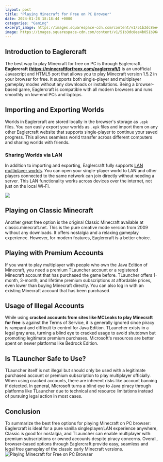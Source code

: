 ```yaml
---
layout: post
title: "Playing Minecraft for Free on PC Browser"
date: 2024-01-28 18:18:44 +0000
categories: "Gaming"
excerpt_image: https://images.squarespace-cdn.com/content/v1/51b3dc8ee4b051b96ceb10de/1557441162125-843CDMNV5G97SMNK1UUY/ke17ZwdGBToddI8pDm48kNvT88LknE-K9M4pGNO0Iqd7gQa3H78H3Y0txjaiv_0fDoOvxcdMmMKkDsyUqMSsMWxHk725yiiHCCLfrh8O1z5QPOohDIaIeljMHgDF5CVlOqpeNLcJ80NK65_fV7S1USOFn4xF8vTWDNAUBm5ducQhX-V3oVjSmr829Rco4W2Uo49ZdOtO_QXox0_W7i2zEA/image-asset.jpeg
image: https://images.squarespace-cdn.com/content/v1/51b3dc8ee4b051b96ceb10de/1557441162125-843CDMNV5G97SMNK1UUY/ke17ZwdGBToddI8pDm48kNvT88LknE-K9M4pGNO0Iqd7gQa3H78H3Y0txjaiv_0fDoOvxcdMmMKkDsyUqMSsMWxHk725yiiHCCLfrh8O1z5QPOohDIaIeljMHgDF5CVlOqpeNLcJ80NK65_fV7S1USOFn4xF8vTWDNAUBm5ducQhX-V3oVjSmr829Rco4W2Uo49ZdOtO_QXox0_W7i2zEA/image-asset.jpeg
---
```


## Introduction to Eaglercraft
The best way to play Minecraft for free on PC is through Eaglercraft. **Eaglercraft (https://minecraftforfreex.com/eaglercraft/)** is an unofficial Javascript and HTML5 port that allows you to play Minecraft version 1.5.2 in your browser for free. It supports both single-player and multiplayer gameplay modes without any downloads or installations. Being a browser-based game, Eaglercraft is compatible with all modern browsers and runs smoothly on low-end PCs and laptops.
## Importing and Exporting Worlds
Worlds in Eaglercraft are stored locally in the browser's storage as `.epk` files. You can easily export your worlds as `.epk` files and import them on any other Eaglercraft website that supports single-player to continue your saved progress. This allows seamless world transfer across different computers and sharing worlds with friends.
### Sharing Worlds via LAN
In addition to importing and exporting, Eaglercraft fully supports [LAN multiplayer worlds](https://store.fi.io.vn/womens-custom-proud-football-grandma-number-60-personalized-women-v-neck-t-shirt/women&). You can open your single-player world to LAN and other players connected to the same network can join directly without needing a server. This LAN functionality works across devices over the internet, not just on the local Wi-Fi. 

![](https://i.ytimg.com/vi/xBbEhxN9wZg/maxresdefault.jpg)
## Playing on Classic Minecraft
Another great free option is the original Classic Minecraft available at classic.minecraft.net. This is the pure creative mode version from 2009 without any downloads. It offers nostalgia and a relaxing gameplay experience. However, for modern features, Eaglercraft is a better choice.
## Playing with Premium Accounts
If you want to play multiplayer with people who own the Java Edition of Minecraft, you need a premium TLauncher account or a registered Minecraft account that has purchased the game before. TLauncher offers 1-month, 3-month, and lifetime premium subscriptions at affordable prices, even lower than buying Minecraft directly. You can also log in with an existing Minecraft account that has been purchased.
## Usage of Illegal Accounts
While using **cracked accounts from sites like MCLeaks to play Minecraft for free** is against the Terms of Service, it is generally ignored since piracy is rampant and difficult to control for Java Edition. TLauncher exists in a legal gray area, turning a blind eye to cracked usage to avoid shutdown but promoting legitimate premium purchases. Microsoft's resources are better spent on newer platforms like Bedrock Edition.
## Is TLauncher Safe to Use? 
TLauncher itself is not illegal but should only be used with a legitimate purchased account or premium subscription to play multiplayer officially. When using cracked accounts, there are inherent risks like account banning if detected. In general, Microsoft turns a blind eye to Java piracy through platforms like TLauncher due to technical and resource limitations instead of pursuing legal action in most cases.
## Conclusion
To summarize the best free options for playing Minecraft on PC browser: Eaglercraft is ideal for a pure vanilla singleplayer/LAN experience anywhere, Classic is good for nostalgia, and TLauncher can enable multiplayer with premium subscriptions or owned accounts despite piracy concerns. Overall, browser-based options through Eaglercraft provide easy, seamless and legal free gameplay of the classic early Minecraft versions.
![Playing Minecraft for Free on PC Browser](https://images.squarespace-cdn.com/content/v1/51b3dc8ee4b051b96ceb10de/1557441162125-843CDMNV5G97SMNK1UUY/ke17ZwdGBToddI8pDm48kNvT88LknE-K9M4pGNO0Iqd7gQa3H78H3Y0txjaiv_0fDoOvxcdMmMKkDsyUqMSsMWxHk725yiiHCCLfrh8O1z5QPOohDIaIeljMHgDF5CVlOqpeNLcJ80NK65_fV7S1USOFn4xF8vTWDNAUBm5ducQhX-V3oVjSmr829Rco4W2Uo49ZdOtO_QXox0_W7i2zEA/image-asset.jpeg)